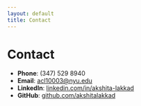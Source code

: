 ```yaml
---
layout: default
title: Contact
---
```


# Contact

- **Phone**: (347) 529 8940
- **Email**: [acl10003@nyu.edu](mailto:acl10003@nyu.edu)
- **LinkedIn**: [linkedin.com/in/akshita-lakkad](https://www.linkedin.com/in/akshita-lakkad/)
- **GitHub**: [github.com/akshitalakkad](https://github.com/akshitalakkad/)
